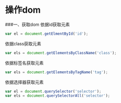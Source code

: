 # 操作dom

###一、获取dom
依据id获取元素
```js
var el = document.getElmentById('id');
```
依据class获取元素
```js
var els = document.getElementsByClassName('class');
```
依据标签名获取元素
```js
var els = document.getElementsByTagName('tag');
```
依据选择器获取元素
```js
var el = document.querySelector('selector');
var els = document.querySelectorAll('selector');
```